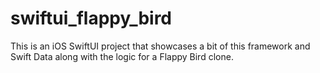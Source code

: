 # swiftui_flappy_bird
This is an iOS SwiftUI project that showcases a bit of this framework and Swift Data along with the logic for a Flappy Bird clone. 
